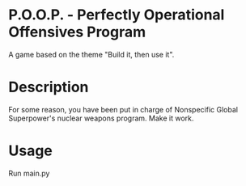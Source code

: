 # P.O.O.P. - Perfectly Operational Offensives Program
A game based on the theme "Build it, then use it".
# Description
For some reason, you have been put in charge of Nonspecific Global Superpower's nuclear weapons program. Make it work.

# Usage
Run main.py
